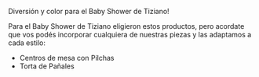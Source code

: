 Diversión y color para el Baby Shower de Tiziano!

Para el Baby Shower de Tiziano eligieron estos productos, pero acordate que vos podés incorporar cualquiera de nuestras piezas y las adaptamos a cada estilo:

- Centros de mesa con Pilchas
- Torta de Pañales